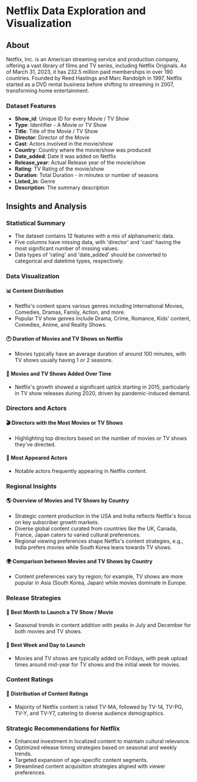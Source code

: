 # Netflix Data Exploration and Visualization

## About

Netflix, Inc. is an American streaming service and production company, offering a vast library of films and TV series, including Netflix Originals. As of March 31, 2023, it has 232.5 million paid memberships in over 190 countries. Founded by Reed Hastings and Marc Randolph in 1997, Netflix started as a DVD rental business before shifting to streaming in 2007, transforming home entertainment.

### Dataset Features

- **Show_id**: Unique ID for every Movie / TV Show
- **Type**: Identifier - A Movie or TV Show
- **Title**: Title of the Movie / TV Show
- **Director**: Director of the Movie
- **Cast**: Actors involved in the movie/show
- **Country**: Country where the movie/show was produced
- **Date_added**: Date it was added on Netflix
- **Release_year**: Actual Release year of the movie/show
- **Rating**: TV Rating of the movie/show
- **Duration**: Total Duration - in minutes or number of seasons
- **Listed_in**: Genre
- **Description**: The summary description

## Insights and Analysis

### Statistical Summary

- The dataset contains 12 features with a mix of alphanumeric data.
- Five columns have missing data, with 'director' and 'cast' having the most significant number of missing values.
- Data types of 'rating' and 'date_added' should be converted to categorical and datetime types, respectively.

### Data Visualization

#### 📊 Content Distribution


- Netflix's content spans various genres including International Movies, Comedies, Dramas, Family, Action, and more.
- Popular TV show genres include Drama, Crime, Romance, Kids' content, Comedies, Anime, and Reality Shows.

#### 🕚 Duration of Movies and TV Shows on Netflix



- Movies typically have an average duration of around 100 minutes, with TV shows usually having 1 or 2 seasons.

#### 📅 Movies and TV Shows Added Over Time


- Netflix's growth showed a significant uptick starting in 2015, particularly in TV show releases during 2020, driven by pandemic-induced demand.

### Directors and Actors

#### 🎬 Directors with the Most Movies or TV Shows



- Highlighting top directors based on the number of movies or TV shows they've directed.

#### 🕺 Most Appeared Actors



- Notable actors frequently appearing in Netflix content.

### Regional Insights

#### 🌎 Overview of Movies and TV Shows by Country


- Strategic content production in the USA and India reflects Netflix's focus on key subscriber growth markets.
- Diverse global content curated from countries like the UK, Canada, France, Japan caters to varied cultural preferences.
- Regional viewing preferences shape Netflix's content strategies, e.g., India prefers movies while South Korea leans towards TV shows.

#### 🌍 Comparison between Movies and TV Shows by Country



- Content preferences vary by region; for example, TV shows are more popular in Asia (South Korea, Japan) while movies dominate in Europe.

### Release Strategies

#### 📅 Best Month to Launch a TV Show / Movie



- Seasonal trends in content addition with peaks in July and December for both movies and TV shows.

#### 📆 Best Week and Day to Launch



- Movies and TV shows are typically added on Fridays, with peak upload times around mid-year for TV shows and the initial week for movies.

### Content Ratings

#### 🍿 Distribution of Content Ratings



- Majority of Netflix content is rated TV-MA, followed by TV-14, TV-PG, TV-Y, and TV-Y7, catering to diverse audience demographics.

### Strategic Recommendations for Netflix

- Enhanced investment in localized content to maintain cultural relevance.
- Optimized release timing strategies based on seasonal and weekly trends.
- Targeted expansion of age-specific content segments.
- Streamlined content acquisition strategies aligned with viewer preferences.
